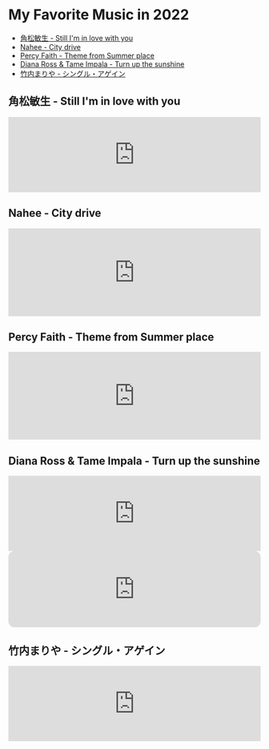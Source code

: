 <style>  
  .page-break {  
    opacity: 0;  
    break-after: page;  
  }
  .article {
  max-width:600px;
  margin:0 auto;
  }
</style>  

<div class="article">

# My Favorite Music in 2022<!-- omit in toc -->

- [角松敏生 - Still I'm in love with you](#角松敏生---still-im-in-love-with-you)
- [Nahee - City drive](#nahee---city-drive)
- [Percy Faith - Theme from Summer place](#percy-faith---theme-from-summer-place)
- [Diana Ross \& Tame Impala - Turn up the sunshine](#diana-ross--tame-impala---turn-up-the-sunshine)
- [竹内まりや - シングル・アゲイン](#竹内まりや---シングルアゲイン)


## 角松敏生 - Still I'm in love with you

<iframe width="100%" height="150" src="https://odesli.co/embed/?url=https%3A%2F%2Fsong.link%2Fi%2F217505198&theme=light" frameborder="0" allowfullscreen sandbox="allow-same-origin allow-scripts allow-presentation allow-popups allow-popups-to-escape-sandbox" allow="clipboard-read; clipboard-write"></iframe>

## Nahee - City drive

<iframe allow="autoplay *; encrypted-media *; fullscreen *; clipboard-write" frameborder="0" height="175" style="width:100%;max-width:660px;overflow:hidden;background:transparent;" sandbox="allow-forms allow-popups allow-same-origin allow-scripts allow-storage-access-by-user-activation allow-top-navigation-by-user-activation" src="https://embed.music.apple.com/jp/album/city-drive/1591361685?i=1591361687"></iframe>

## Percy Faith - Theme from Summer place

<iframe allow="autoplay *; encrypted-media *; fullscreen *; clipboard-write" frameborder="0" height="175" style="width:100%;max-width:660px;overflow:hidden;background:transparent;" sandbox="allow-forms allow-popups allow-same-origin allow-scripts allow-storage-access-by-user-activation allow-top-navigation-by-user-activation" src="https://embed.music.apple.com/jp/album/theme-from-a-summer-place/158424806?i=158426004"></iframe>

## Diana Ross & Tame Impala - Turn up the sunshine

<iframe allow="autoplay *; encrypted-media *;" frameborder="0" height="150" style="width:100%;max-width:660px;overflow:hidden;background:transparent;" sandbox="allow-forms allow-popups allow-same-origin allow-scripts allow-storage-access-by-user-activation allow-top-navigation-by-user-activation" src="https://embed.music.apple.com/jp/album/%E3%82%BF%E3%83%BC%E3%83%B3-%E3%82%A2%E3%83%83%E3%83%97-%E3%82%B6-%E3%82%B5%E3%83%B3%E3%82%B7%E3%83%A3%E3%82%A4%E3%83%B3/1622722473?i=1622722474"></iframe>

<iframe style="border-radius:12px" src="https://open.spotify.com/embed/track/4qfsIA030Dnr1K6rs2JVYq?utm_source=generator" width="100%" height="152" frameBorder="0" allowfullscreen="" allow="autoplay; clipboard-write; encrypted-media; fullscreen; picture-in-picture" loading="lazy"></iframe>

## 竹内まりや - シングル・アゲイン

<iframe width="100%" height="150" src="https://odesli.co/embed/?url=https%3A%2F%2Fsong.link%2Fi%2F1640441958&theme=light" frameborder="0" allowfullscreen sandbox="allow-same-origin allow-scripts allow-presentation allow-popups allow-popups-to-escape-sandbox" allow="clipboard-read; clipboard-write"></iframe>


</div>